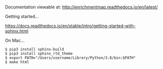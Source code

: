 Documentation viewable at: http://enrichmentmap.readthedocs.io/en/latest/

Getting started...

https://docs.readthedocs.io/en/stable/intro/getting-started-with-sphinx.html

On Mac...

```Shell Session
$ pip3 install sphinx-build
$ pip3 install sphinx_rtd_theme
$ export PATH="/Users/username/Library/Python/3.8/bin:$PATH"
$ make html
```
